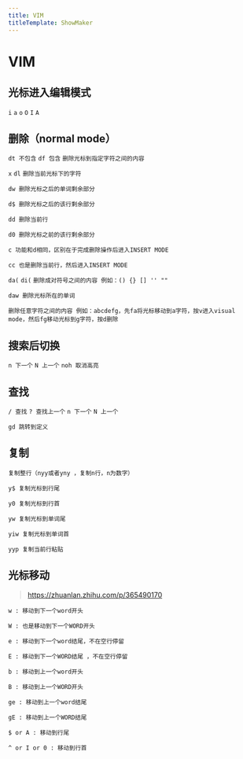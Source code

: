 ```yaml
---
title: VIM
titleTemplate: ShowMaker
---
```


# VIM

## 光标进入编辑模式
`i` `a` `o` `O` `I` `A`

## 删除（normal mode）
`dt 不包含` `df 包含` `删除光标到指定字符之间的内容`

`x` `dl` `删除当前光标下的字符`

`dw 删除光标之后的单词剩余部分`

`d$ 删除光标之后的该行剩余部分`

`dd 删除当前行`

`d0 删除光标之前的该行剩余部分`

`c 功能和d相同，区别在于完成删除操作后进入INSERT MODE`

`cc 也是删除当前行，然后进入INSERT MODE`

`da(` `di(` `删除成对符号之间的内容 例如：() {} [] '' ""`

`daw 删除光标所在的单词`

`删除任意字符之间的内容 例如：abcdefg，先fa将光标移动到a字符，按v进入visual mode，然后fg移动光标到g字符，按d删除`

## 搜索后切换
`n 下一个` `N 上一个` `noh 取消高亮`

## 查找
`/ 查找` `? 查找上一个` `n 下一个` `N 上一个`

`gd 跳转到定义`

## 复制
`复制整行（nyy或者yny ，复制n行，n为数字）`

`y$ 复制光标到行尾`

`y0 复制光标到行首`

`yw 复制光标到单词尾`

`yiw 复制光标到单词首`

`yyp 复制当前行粘贴`

## 光标移动
> https://zhuanlan.zhihu.com/p/365490170

`w : 移动到下一个word开头`

`W : 也是移动到下一个WORD开头`

`e : 移动到下一个word结尾，不在空行停留`

`E : 移动到下一个WORD结尾 ，不在空行停留`

`b : 移动到上一个word开头`

`B : 移动到上一个WORD开头`

`ge : 移动到上一个word结尾`

`gE : 移动到上一个WORD结尾`

`$ or A : 移动到行尾`
  
`^ or I or 0 : 移动到行首`
